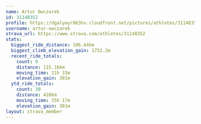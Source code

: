 ```yaml
---
name: Artur Owczarek
id: 31148352
profile: https://dgalywyr863hv.cloudfront.net/pictures/athletes/31148352/15906846/1/large.jpg
username: artur-owczarek
strava_url: https://www.strava.com/athletes/31148352
stats:
  biggest_ride_distance: 106.64km
  biggest_climb_elevation_gain: 1752.2m
  recent_ride_totals:
    count: 9
    distance: 115.16km
    moving_time: 11h 33m
    elevation_gain: 301m
  ytd_ride_totals:
    count: 30
    distance: 428km
    moving_time: 35h 17m
    elevation_gain: 301m
layout: strava_member
--- 
```

